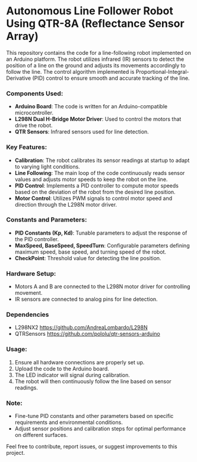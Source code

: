 # Autonomous Line Follower Robot Using QTR-8A (Reflectance Sensor Array)

This repository contains the code for a line-following robot implemented on an Arduino platform. The robot utilizes infrared (IR) sensors to detect the position of a line on the ground and adjusts its movements accordingly to follow the line. The control algorithm implemented is Proportional-Integral-Derivative (PID) control to ensure smooth and accurate tracking of the line.

### Components Used:
- **Arduino Board**: The code is written for an Arduino-compatible microcontroller.
- **L298N Dual H-Bridge Motor Driver**: Used to control the motors that drive the robot.
- **QTR Sensors**: Infrared sensors used for line detection.

### Key Features:
- **Calibration**: The robot calibrates its sensor readings at startup to adapt to varying light conditions.
- **Line Following**: The main loop of the code continuously reads sensor values and adjusts motor speeds to keep the robot on the line.
- **PID Control**: Implements a PID controller to compute motor speeds based on the deviation of the robot from the desired line position.
- **Motor Control**: Utilizes PWM signals to control motor speed and direction through the L298N motor driver.

### Constants and Parameters:
- **PID Constants (Kp, Kd)**: Tunable parameters to adjust the response of the PID controller.
- **MaxSpeed, BaseSpeed, SpeedTurn**: Configurable parameters defining maximum speed, base speed, and turning speed of the robot.
- **CheckPoint**: Threshold value for detecting the line position.

### Hardware Setup:
- Motors A and B are connected to the L298N motor driver for controlling movement.
- IR sensors are connected to analog pins for line detection.

### Dependencies

- L298NX2
    https://github.com/AndreaLombardo/L298N
- QTRSensors
    https://github.com/pololu/qtr-sensors-arduino


### Usage:
1. Ensure all hardware connections are properly set up.
2. Upload the code to the Arduino board.
3. The LED indicator will signal during calibration.
4. The robot will then continuously follow the line based on sensor readings.

### Note:
- Fine-tune PID constants and other parameters based on specific requirements and environmental conditions.
- Adjust sensor positions and calibration steps for optimal performance on different surfaces.

Feel free to contribute, report issues, or suggest improvements to this project.





